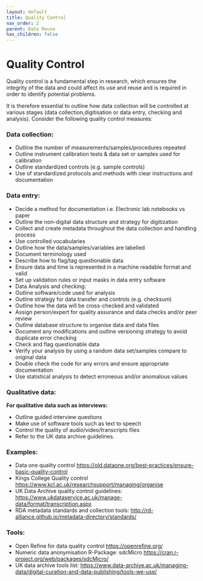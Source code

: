 ```yaml
---
layout: default
title: Quality Control
nav_order: 2
parent: Data Reuse
has_children: false
---
```

# Quality Control 
Quality control is a fundamental step in research, which ensures the integrity of the data and could affect its use and reuse and is required in order to identify potential problems. 

It is therefore essential to outline how data collection will be controlled at various stages (data collection,digitisation or data entry, checking and analysis). Consider the following quality control measures: 

### Data collection: 
- Outline the number of measurements/samples/procedures repeated
- Outline instrument calibration tests & data set or samples used for calibration
- Outline standardized controls (e.g. sample controls)
- Use of standardized protocols and methods with clear instructions and documentation

### Data entry:
- Decide a method for documentation i.e. Electronic lab notebooks vs paper
- Outline the non-digital data structure and strategy for digitization
- Collect and create metadata throughout the data collection and handling process
- Use controlled vocabularies 
- Outline how the data/samples/variables are labelled
- Document terminology used
- Describe how to flag/tag questionable data 
- Ensure data and time is represented in a machine readable format and valid
- Set up validation rules or input masks in data entry software
- Data Analysis and checking:
- Outline software/code used for analysis
- Outline strategy for data transfer and controls (e.g. checksum)
- Outline how the data will be cross-checked and validated
- Assign person/expert for quality assurance and data checks and/or peer review
- Outline database structure to organise data and data files
- Document any modifications and outline versioning strategy to avoid duplicate error checking
- Check and flag questionable data 
- Verify your analysis by using a random data set/samples compare to original data
- Double check the code for any errors and ensure appropriate documentation
- Use statistical analysis to detect erroneous and/or anomalous values

### Qualitative data:

**For qualitative data such as interviews:** 
- Outline guided interview questions
- Make use of software tools such as text to speech
- Control the quality of audio/video/transcripts files
- Refer to the UK data archive guidelines.

### Examples:
- Data one quality control https://old.dataone.org/best-practices/ensure-basic-quality-control 
- Kings College Quality control https://www.kcl.ac.uk/researchsupport/managing/organise
- UK Data Archive quality control guidelines: https://www.ukdataservice.ac.uk/manage-data/format/transcription.aspx 
- RDA metadata standards and collection tools: http://rd-alliance.github.io/metadata-directory/standards/
### Tools:
- Open Refine for data quality control https://openrefine.org/ 
- Numeric data anonymisation R-Package: sdcMicro https://cran.r-project.org/web/packages/sdcMicro/
- UK data archive tools list: https://www.data-archive.ac.uk/managing-data/digital-curation-and-data-publishing/tools-we-use/ 
